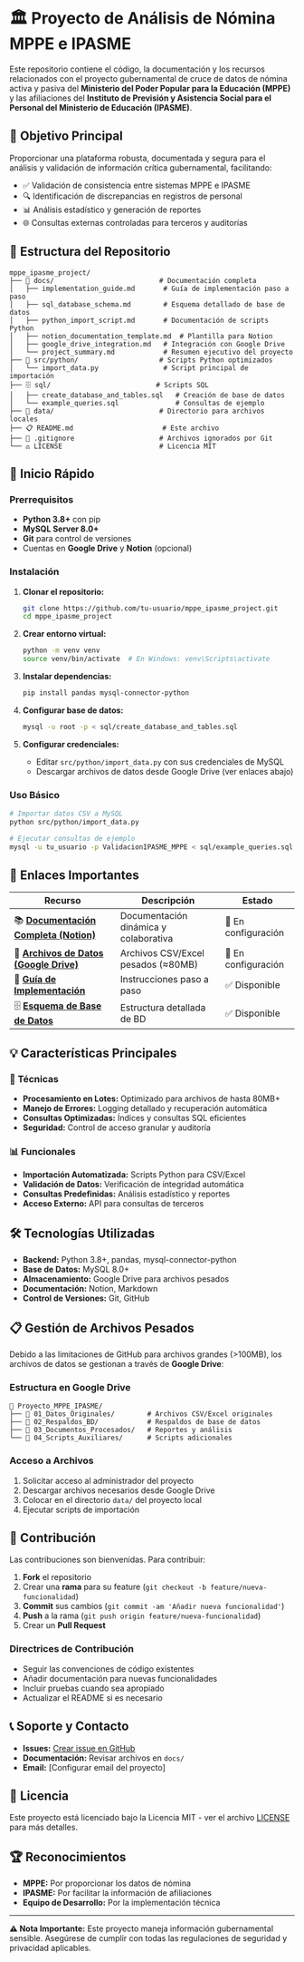# 🏛️ Proyecto de Análisis de Nómina MPPE e IPASME





Este repositorio contiene el código, la documentación y los recursos relacionados con el proyecto gubernamental de cruce de datos de nómina activa y pasiva del **Ministerio del Poder Popular para la Educación (MPPE)** y las afiliaciones del **Instituto de Previsión y Asistencia Social para el Personal del Ministerio de Educación (IPASME)**.

## 🎯 Objetivo Principal

Proporcionar una plataforma robusta, documentada y segura para el análisis y validación de información crítica gubernamental, facilitando:

- ✅ Validación de consistencia entre sistemas MPPE e IPASME
- 🔍 Identificación de discrepancias en registros de personal
- 📊 Análisis estadístico y generación de reportes
- 🌐 Consultas externas controladas para terceros y auditorías

## 📁 Estructura del Repositorio

```
mppe_ipasme_project/
├── 📖 docs/                          # Documentación completa
│   ├── implementation_guide.md       # Guía de implementación paso a paso
│   ├── sql_database_schema.md        # Esquema detallado de base de datos
│   ├── python_import_script.md       # Documentación de scripts Python
│   ├── notion_documentation_template.md  # Plantilla para Notion
│   ├── google_drive_integration.md   # Integración con Google Drive
│   └── project_summary.md            # Resumen ejecutivo del proyecto
├── 🐍 src/python/                    # Scripts Python optimizados
│   └── import_data.py                # Script principal de importación
├── 🗄️ sql/                          # Scripts SQL
│   ├── create_database_and_tables.sql   # Creación de base de datos
│   └── example_queries.sql              # Consultas de ejemplo
├── 💾 data/                          # Directorio para archivos locales
├── 📋 README.md                      # Este archivo
├── 🚫 .gitignore                     # Archivos ignorados por Git
└── ⚖️ LICENSE                        # Licencia MIT
```

## 🚀 Inicio Rápido

### Prerrequisitos

- **Python 3.8+** con pip
- **MySQL Server 8.0+**
- **Git** para control de versiones
- Cuentas en **Google Drive** y **Notion** (opcional)

### Instalación

1. **Clonar el repositorio:**
   ```bash
   git clone https://github.com/tu-usuario/mppe_ipasme_project.git
   cd mppe_ipasme_project
   ```

2. **Crear entorno virtual:**
   ```bash
   python -m venv venv
   source venv/bin/activate  # En Windows: venv\Scripts\activate
   ```

3. **Instalar dependencias:**
   ```bash
   pip install pandas mysql-connector-python
   ```

4. **Configurar base de datos:**
   ```bash
   mysql -u root -p < sql/create_database_and_tables.sql
   ```

5. **Configurar credenciales:**
   - Editar `src/python/import_data.py` con sus credenciales de MySQL
   - Descargar archivos de datos desde Google Drive (ver enlaces abajo)

### Uso Básico

```bash
# Importar datos CSV a MySQL
python src/python/import_data.py

# Ejecutar consultas de ejemplo
mysql -u tu_usuario -p ValidacionIPASME_MPPE < sql/example_queries.sql
```

## 🔗 Enlaces Importantes

| Recurso | Descripción | Estado |
|---------|-------------|--------|
| 📚 **[Documentación Completa (Notion)](enlace-notion)** | Documentación dinámica y colaborativa | 🔄 En configuración |
| 💾 **[Archivos de Datos (Google Drive)](enlace-drive)** | Archivos CSV/Excel pesados (≈80MB) | 🔄 En configuración |
| 📖 **[Guía de Implementación](docs/implementation_guide.md)** | Instrucciones paso a paso | ✅ Disponible |
| 🗄️ **[Esquema de Base de Datos](docs/sql_database_schema.md)** | Estructura detallada de BD | ✅ Disponible |

## 💡 Características Principales

### 🔧 Técnicas
- **Procesamiento en Lotes:** Optimizado para archivos de hasta 80MB+
- **Manejo de Errores:** Logging detallado y recuperación automática
- **Consultas Optimizadas:** Índices y consultas SQL eficientes
- **Seguridad:** Control de acceso granular y auditoría

### 📊 Funcionales
- **Importación Automatizada:** Scripts Python para CSV/Excel
- **Validación de Datos:** Verificación de integridad automática
- **Consultas Predefinidas:** Análisis estadístico y reportes
- **Acceso Externo:** API para consultas de terceros

## 🛠️ Tecnologías Utilizadas

- **Backend:** Python 3.8+, pandas, mysql-connector-python
- **Base de Datos:** MySQL 8.0+
- **Almacenamiento:** Google Drive para archivos pesados
- **Documentación:** Notion, Markdown
- **Control de Versiones:** Git, GitHub

## 📋 Gestión de Archivos Pesados

Debido a las limitaciones de GitHub para archivos grandes (>100MB), los archivos de datos se gestionan a través de **Google Drive**:

### Estructura en Google Drive
```
📁 Proyecto_MPPE_IPASME/
├── 📁 01_Datos_Originales/        # Archivos CSV/Excel originales
├── 📁 02_Respaldos_BD/            # Respaldos de base de datos
├── 📁 03_Documentos_Procesados/   # Reportes y análisis
└── 📁 04_Scripts_Auxiliares/      # Scripts adicionales
```

### Acceso a Archivos
1. Solicitar acceso al administrador del proyecto
2. Descargar archivos necesarios desde Google Drive
3. Colocar en el directorio `data/` del proyecto local
4. Ejecutar scripts de importación

## 🤝 Contribución

Las contribuciones son bienvenidas. Para contribuir:

1. **Fork** el repositorio
2. Crear una **rama** para su feature (`git checkout -b feature/nueva-funcionalidad`)
3. **Commit** sus cambios (`git commit -am 'Añadir nueva funcionalidad'`)
4. **Push** a la rama (`git push origin feature/nueva-funcionalidad`)
5. Crear un **Pull Request**

### Directrices de Contribución
- Seguir las convenciones de código existentes
- Añadir documentación para nuevas funcionalidades
- Incluir pruebas cuando sea apropiado
- Actualizar el README si es necesario

## 📞 Soporte y Contacto

- **Issues:** [Crear issue en GitHub](https://github.com/tu-usuario/mppe_ipasme_project/issues)
- **Documentación:** Revisar archivos en `docs/`
- **Email:** [Configurar email del proyecto]

## 📄 Licencia

Este proyecto está licenciado bajo la Licencia MIT - ver el archivo [LICENSE](LICENSE) para más detalles.

## 🏆 Reconocimientos

- **MPPE:** Por proporcionar los datos de nómina
- **IPASME:** Por facilitar la información de afiliaciones
- **Equipo de Desarrollo:** Por la implementación técnica

---

**⚠️ Nota Importante:** Este proyecto maneja información gubernamental sensible. Asegúrese de cumplir con todas las regulaciones de seguridad y privacidad aplicables.


